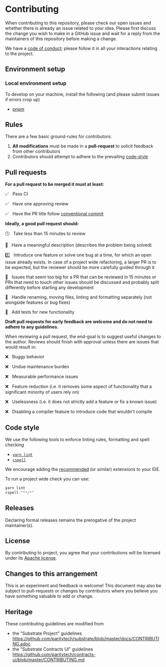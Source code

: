 # Contributing

When contributing to this repository, please check our open issues and whether
there is already an issue related to your idea. Please first discuss the change
you wish to make in a GitHub issue and wait for a reply from the maintainers of
this repository before making a change.

We have a [code of conduct](CODE_OF_CONDUCT.md); please follow it in all your
interactions relating to the project.

## Environment setup

### Local environment setup

To develop on your machine, install the following (and please submit issues if
errors crop up)

- [pnpm](https://pnpm.io/installation)

## Rules

There are a few basic ground-rules for contributors:

1. **All modifications** must be made in a **pull-request** to solicit feedback
   from other contributors
2. Contributors should attempt to adhere to the prevailing
   [code-style](#code-style)

## Pull requests

**For a pull request to be merged it must at least:**

:white_check_mark: &nbsp; Pass CI

:white_check_mark: &nbsp; Have one approving review

:white_check_mark: &nbsp; Have the PR title follow
[conventional commit](https://www.conventionalcommits.org/)

**Ideally, a good pull request should:**

:clock3: &nbsp; Take less than 15 minutes to review

:open_book: &nbsp; Have a meaningful description (describes the problem being
solved)

:one: &nbsp; Introduce one feature or solve one bug at a time, for which an open
issue already exists. In case of a project wide refactoring, a larger PR is to
be expected, but the reviewer should be more carefully guided through it

:jigsaw: &nbsp; Issues that seem too big for a PR that can be reviewed in 15
minutes or PRs that need to touch other issues should be discussed and probably
split differently before starting any development

:dart: &nbsp; Handle renaming, moving files, linting and formatting separately
(not alongside features or bug fixes)

:test_tube: &nbsp; Add tests for new functionality

**Draft pull requests for early feedback are welcome and do not need to adhere
to any guidelines.**

When reviewing a pull request, the end-goal is to suggest useful changes to the
author. Reviews should finish with approval unless there are issues that would
result in:

:x: &nbsp; Buggy behavior

:x: &nbsp; Undue maintenance burden

:x: &nbsp; Measurable performance issues

:x: &nbsp; Feature reduction (i.e. it removes some aspect of functionality that
a significant minority of users rely on)

:x: &nbsp; Uselessness (i.e. it does not strictly add a feature or fix a known
issue)

:x: &nbsp; Disabling a compiler feature to introduce code that wouldn't compile

## Code style

We use the following tools to enforce linting rules, formatting and spell
checking

- [`yarn lint`](https://rome.tools/)
- [`cspell`](https://cspell.org/)

We encourage adding the [recommended](.vscode/extensions.json) (or similar)
extensions to your IDE.

To run a project wide check you can use:

```bash
yarn lint
cspell "**/*"
```

## Releases

Declaring formal releases remains the prerogative of the project maintainer(s).

## License

By contributing to project, you agree that your contributions will be licensed
under its [Apache license](LICENSE).

## Changes to this arrangement

This is an experiment and feedback is welcome! This document may also be subject
to pull-requests or changes by contributors where you believe you have something
valuable to add or change.

## Heritage

These contributing guidelines are modified from

- the "Substrate Project" guidelines
  https://github.com/paritytech/substrate/blob/master/docs/CONTRIBUTING.adoc
- the "Substrate Contracts UI" guidelines
  https://github.com/paritytech/contracts-ui/blob/master/CONTRIBUTING.md
